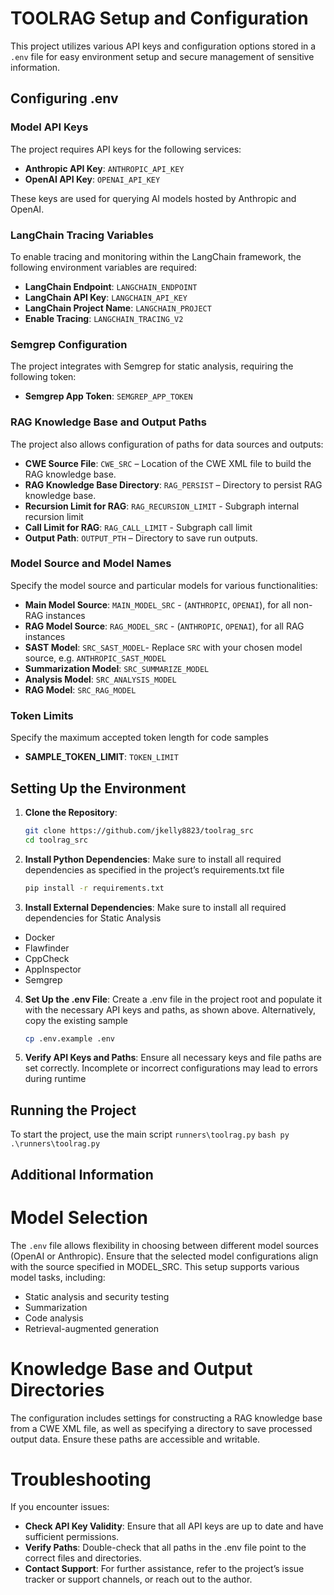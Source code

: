 # TOOLRAG Setup and Configuration

This project utilizes various API keys and configuration options stored in a `.env` file for easy environment setup and secure management of sensitive information.

## Configuring .env

### Model API Keys

The project requires API keys for the following services:

- **Anthropic API Key**: `ANTHROPIC_API_KEY`
- **OpenAI API Key**: `OPENAI_API_KEY`

These keys are used for querying AI models hosted by Anthropic and OpenAI.

### LangChain Tracing Variables

To enable tracing and monitoring within the LangChain framework, the following environment variables are required:

- **LangChain Endpoint**: `LANGCHAIN_ENDPOINT`
- **LangChain API Key**: `LANGCHAIN_API_KEY`
- **LangChain Project Name**: `LANGCHAIN_PROJECT`
- **Enable Tracing**: `LANGCHAIN_TRACING_V2`

### Semgrep Configuration

The project integrates with Semgrep for static analysis, requiring the following token:

- **Semgrep App Token**: `SEMGREP_APP_TOKEN`

### RAG Knowledge Base and Output Paths

The project also allows configuration of paths for data sources and outputs:

- **CWE Source File**: `CWE_SRC` – Location of the CWE XML file to build the RAG knowledge base.
- **RAG Knowledge Base Directory**: `RAG_PERSIST` – Directory to persist RAG knowledge base.
- **Recursion Limit for RAG**: `RAG_RECURSION_LIMIT` - Subgraph internal recursion limit
- **Call Limit for RAG**: `RAG_CALL_LIMIT` - Subgraph call limit
- **Output Path**: `OUTPUT_PTH` – Directory to save run outputs.

### Model Source and Model Names

Specify the model source and particular models for various functionalities:

- **Main Model Source**: `MAIN_MODEL_SRC` - (`ANTHROPIC`, `OPENAI`), for all non-RAG instances
- **RAG Model Source**: `RAG_MODEL_SRC` - (`ANTHROPIC`, `OPENAI`), for all RAG instances
- **SAST Model**: `SRC_SAST_MODEL`- Replace `SRC` with your chosen model source, e.g. `ANTHROPIC_SAST_MODEL`
- **Summarization Model**: `SRC_SUMMARIZE_MODEL`
- **Analysis Model**: `SRC_ANALYSIS_MODEL`
- **RAG Model**: `SRC_RAG_MODEL`

### Token Limits

Specify the maximum accepted token length for code samples

- **SAMPLE_TOKEN_LIMIT**: `TOKEN_LIMIT`

## Setting Up the Environment

1. **Clone the Repository**:
    ```bash
    git clone https://github.com/jkelly8823/toolrag_src
    cd toolrag_src

2. **Install Python Dependencies**: Make sure to install all required dependencies as specified in the project’s requirements.txt file
    ```bash
    pip install -r requirements.txt
    ```
3. **Install External Dependencies**: Make sure to install all required dependencies for Static Analysis
- Docker
- Flawfinder
- CppCheck
- AppInspector
- Semgrep

4. **Set Up the .env File**: Create a .env file in the project root and populate it with the necessary API keys and paths, as shown above. Alternatively, copy the existing sample
    ```bash
    cp .env.example .env
    ```
5. **Verify API Keys and Paths**: Ensure all necessary keys and file paths are set correctly. Incomplete or incorrect configurations may lead to errors during runtime

## Running the Project
To start the project, use the main script ```runners\toolrag.py```
    ```bash
    py .\runners\toolrag.py
    ```

## Additional Information
# Model Selection
The ```.env``` file allows flexibility in choosing between different model sources (OpenAI or Anthropic). Ensure that the selected model configurations align with the source specified in MODEL_SRC. This setup supports various model tasks, including:
- Static analysis and security testing
- Summarization
- Code analysis
- Retrieval-augmented generation

# Knowledge Base and Output Directories
The configuration includes settings for constructing a RAG knowledge base from a CWE XML file, as well as specifying a directory to save processed output data. Ensure these paths are accessible and writable.

# Troubleshooting
If you encounter issues:
- **Check API Key Validity**: Ensure that all API keys are up to date and have sufficient permissions.
- **Verify Paths**: Double-check that all paths in the .env file point to the correct files and directories.
- **Contact Support**: For further assistance, refer to the project’s issue tracker or support channels, or reach out to the author.